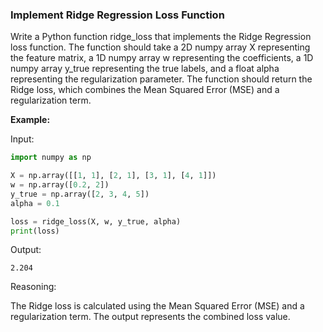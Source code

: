 ### Implement Ridge Regression Loss Function

Write a Python function ridge_loss that implements the Ridge Regression loss function. The function should take a 
2D numpy array X representing the feature matrix, a 1D numpy array w representing the coefficients, 
a 1D numpy array y_true representing the true labels, and a float alpha representing the regularization parameter. 
The function should return the Ridge loss, which combines the Mean Squared Error (MSE) and a regularization term.

**Example:**

Input:
```python
import numpy as np

X = np.array([[1, 1], [2, 1], [3, 1], [4, 1]])
w = np.array([0.2, 2])
y_true = np.array([2, 3, 4, 5])
alpha = 0.1

loss = ridge_loss(X, w, y_true, alpha)
print(loss)
```

Output:
```
2.204
```

Reasoning:

The Ridge loss is calculated using the Mean Squared Error (MSE) and a regularization term. 
The output represents the combined loss value.